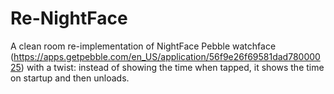 # Re-NightFace
A clean room re-implementation of NightFace Pebble watchface (https://apps.getpebble.com/en_US/application/56f9e26f69581dad78000025) with a twist: instead of showing the time when tapped, it shows the time on startup and then unloads.
